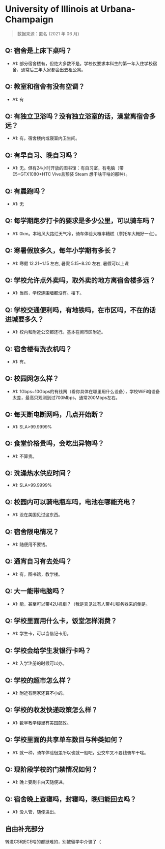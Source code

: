 # University of Illinois at Urbana-Champaign

> 数据来源：匿名 (2021 年 06 月)

## Q: 宿舍是上床下桌吗？

- A1: 部分宿舍楼有，但绝大多数不是。学校仅要求本科生的第一年入住学校宿舍，通常后三年大家都会出去租公寓。

## Q: 教室和宿舍有没有空调？

- A1: 有

## Q: 有独立卫浴吗？没有独立浴室的话，澡堂离宿舍多远？

- A1: 有。宿舍楼内或寝室内卫生间。

## Q: 有早自习、晚自习吗？

- A1: 无。但有24小时开放的图书馆：有自习室，有电脑（带E5+GTX1080+HTC Vive且预装 Steam 想干啥干啥的那种）。

## Q: 有晨跑吗？

- A1: 无

## Q: 每学期跑步打卡的要求是多少公里，可以骑车吗？

- A1: 0km。本地风大路烂天气冷，骑车体验大概率糟糕（摩托车大概好一点）。

## Q: 寒暑假放多久，每年小学期有多长？

- A1: 寒假 12.21\~1.15 左右, 暑假 5.15\~8.20 左右, 暑假可以上课

## Q: 学校允许点外卖吗，取外卖的地方离宿舍楼多远？

- A1: 当然，学校连围墙都没有。楼下。

## Q: 学校交通便利吗，有地铁吗，在市区吗，不在的话进城要多久？

- A1: 校内和附近公交都还行。基本在闹市区附近。

## Q: 宿舍楼有洗衣机吗？

- A1: 有。

## Q: 校园网怎么样？

- A1: 1Gbps\~10Gbps的有线网（看你具体在哪里用什么设备），学校WiFi咱设备太差，最高只观测到过700Mbps，通常200Mbps左右。

## Q: 每天断电断网吗，几点开始断？

- A1: SLA>99.9999%

## Q: 食堂价格贵吗，会吃出异物吗？

- A1: 不算贵。

## Q: 洗澡热水供应时间？

- A1: SLA>99.9999%

## Q: 校园内可以骑电瓶车吗，电池在哪能充电？

- A1: 没在美国见过这东西。

## Q: 宿舍限电情况？

- A1: 随便用不要钱。

## Q: 通宵自习有去处吗？

- A1: 有，图书馆，教学楼。

## Q: 大一能带电脑吗？

- A1: 能，甚至可以带42U机柜？（我是真见过有人带4U服务器来的倒是。

## Q: 学校里面用什么卡，饭堂怎样消费？

- A1: 学生卡，可以当借记卡用。

## Q: 学校会给学生发银行卡吗？

- A1: 入学注册的时候可以办。

## Q: 学校的超市怎么样？

- A1: 附近有两家还算不小的。

## Q: 学校的收发快递政策怎么样？

- A1: 数学教学楼里有美国邮政。

## Q: 学校里面的共享单车数目与种类如何？

- A1: 就一种，骑车体验很差所以也就一般吧，公交车又不要钱骑车干啥。

## Q: 现阶段学校的门禁情况如何？

- A1: 晚上要刷卡白天随便进。

## Q: 宿舍晚上查寝吗，封寝吗，晚归能回去吗？

- A1: 没人管，随便进出。

## 自由补充部分

转进CS和ECE啥的都挺难的，别被留学中介骗了（